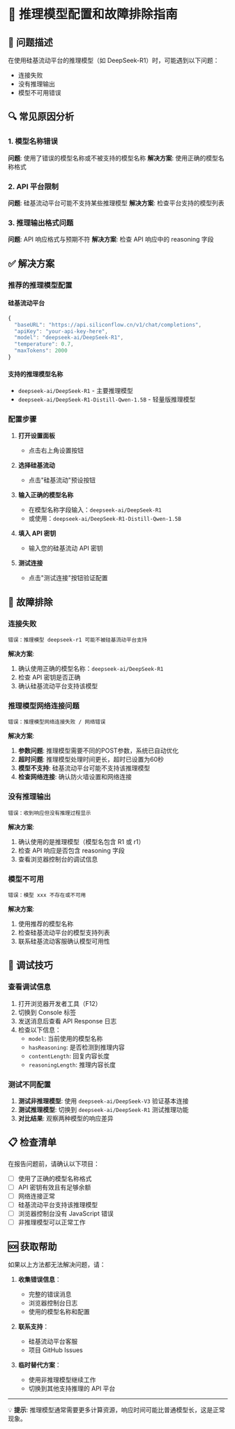 # 🧠 推理模型配置和故障排除指南

## 🎯 问题描述

在使用硅基流动平台的推理模型（如 DeepSeek-R1）时，可能遇到以下问题：
- 连接失败
- 没有推理输出
- 模型不可用错误

## 🔍 常见原因分析

### 1. 模型名称错误
**问题**: 使用了错误的模型名称或不被支持的模型名称
**解决方案**: 使用正确的模型名称格式

### 2. API 平台限制
**问题**: 硅基流动平台可能不支持某些推理模型
**解决方案**: 检查平台支持的模型列表

### 3. 推理输出格式问题
**问题**: API 响应格式与预期不符
**解决方案**: 检查 API 响应中的 reasoning 字段

## ✅ 解决方案

### 推荐的推理模型配置

#### 硅基流动平台
```javascript
{
  "baseURL": "https://api.siliconflow.cn/v1/chat/completions",
  "apiKey": "your-api-key-here",
  "model": "deepseek-ai/DeepSeek-R1",
  "temperature": 0.7,
  "maxTokens": 2000
}
```

#### 支持的推理模型名称
- `deepseek-ai/DeepSeek-R1` - 主要推理模型
- `deepseek-ai/DeepSeek-R1-Distill-Qwen-1.5B` - 轻量版推理模型

### 配置步骤

1. **打开设置面板**
   - 点击右上角设置按钮

2. **选择硅基流动**
   - 点击"硅基流动"预设按钮

3. **输入正确的模型名称**
   - 在模型名称字段输入：`deepseek-ai/DeepSeek-R1`
   - 或使用：`deepseek-ai/DeepSeek-R1-Distill-Qwen-1.5B`

4. **填入 API 密钥**
   - 输入您的硅基流动 API 密钥

5. **测试连接**
   - 点击"测试连接"按钮验证配置

## 🐛 故障排除

### 连接失败
```
错误：推理模型 deepseek-r1 可能不被硅基流动平台支持
```
**解决方案**:
1. 确认使用正确的模型名称：`deepseek-ai/DeepSeek-R1`
2. 检查 API 密钥是否正确
3. 确认硅基流动平台支持该模型

### 推理模型网络连接问题
```
错误：推理模型网络连接失败 / 网络错误
```
**解决方案**:
1. **参数问题**: 推理模型需要不同的POST参数，系统已自动优化
2. **超时问题**: 推理模型处理时间更长，超时已设置为60秒
3. **模型不支持**: 硅基流动平台可能不支持该推理模型
4. **检查网络连接**: 确认防火墙设置和网络连接

### 没有推理输出
```
错误：收到响应但没有推理过程显示
```
**解决方案**:
1. 确认使用的是推理模型（模型名包含 R1 或 r1）
2. 检查 API 响应是否包含 reasoning 字段
3. 查看浏览器控制台的调试信息

### 模型不可用
```
错误：模型 xxx 不存在或不可用
```
**解决方案**:
1. 使用推荐的模型名称
2. 检查硅基流动平台的模型支持列表
3. 联系硅基流动客服确认模型可用性

## 🔧 调试技巧

### 查看调试信息
1. 打开浏览器开发者工具（F12）
2. 切换到 Console 标签
3. 发送消息后查看 API Response 日志
4. 检查以下信息：
   - `model`: 当前使用的模型名称
   - `hasReasoning`: 是否检测到推理内容
   - `contentLength`: 回复内容长度
   - `reasoningLength`: 推理内容长度

### 测试不同配置
1. **测试非推理模型**: 使用 `deepseek-ai/DeepSeek-V3` 验证基本连接
2. **测试推理模型**: 切换到 `deepseek-ai/DeepSeek-R1` 测试推理功能
3. **对比结果**: 观察两种模型的响应差异

## 📋 检查清单

在报告问题前，请确认以下项目：

- [ ] 使用了正确的模型名称格式
- [ ] API 密钥有效且有足够余额
- [ ] 网络连接正常
- [ ] 硅基流动平台支持该推理模型
- [ ] 浏览器控制台没有 JavaScript 错误
- [ ] 非推理模型可以正常工作

## 🆘 获取帮助

如果以上方法都无法解决问题，请：

1. **收集错误信息**：
   - 完整的错误消息
   - 浏览器控制台日志
   - 使用的模型名称和配置

2. **联系支持**：
   - 硅基流动平台客服
   - 项目 GitHub Issues

3. **临时替代方案**：
   - 使用非推理模型继续工作
   - 切换到其他支持推理的 API 平台

---

💡 **提示**: 推理模型通常需要更多计算资源，响应时间可能比普通模型长，这是正常现象。
